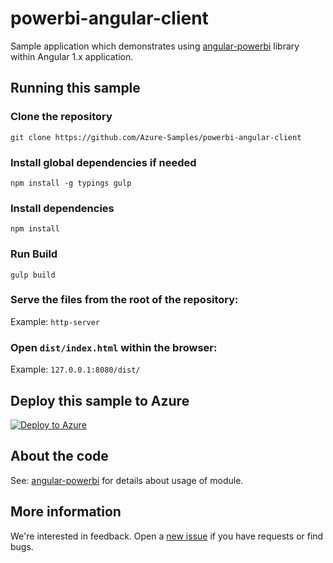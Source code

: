 # powerbi-angular-client
Sample application which demonstrates using [angular-powerbi](https://github.com/Microsoft/PowerBI-Angular) library within Angular 1.x application.

## Running this sample

### Clone the repository

```
git clone https://github.com/Azure-Samples/powerbi-angular-client
```

### Install global dependencies if needed
```
npm install -g typings gulp
```

### Install dependencies
```
npm install
```

### Run Build
```
gulp build
```

### Serve the files from the root of the repository:

  Example: `http-server`
  
### Open `dist/index.html` within the browser:

  Example: `127.0.0.1:8080/dist/`

## Deploy this sample to Azure
[![Deploy to Azure](http://azuredeploy.net/deploybutton.png)](https://azuredeploy.net/)

## About the code
See: [angular-powerbi](https://github.com/Microsoft/PowerBI-Angular) for details about usage of module.

## More information
We're interested in feedback.  Open a [new issue](https://github.com/Azure-Samples/powerbi-angular-client/issues/new) if you have requests or find bugs.


